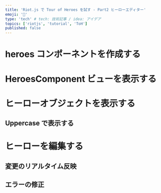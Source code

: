 ```yaml
---
title: 'Riot.js で Tour of Heroes を試す - Part2 ヒーローエディター'
emoji: '📝'
type: 'tech' # tech: 技術記事 / idea: アイデア
topics: ['riotjs', 'tutorial', 'ToH']
published: false
---
```


# heroes コンポーネントを作成する

# HeroesComponent ビューを表示する

# ヒーローオブジェクトを表示する

## Uppercase で表示する

# ヒーローを編集する

## 変更のリアルタイム反映

## エラーの修正
